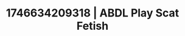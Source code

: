 ---
categories:
- Erotic vulnerability
- Intimate rebellion
- AI-generated
- Virtual lover intimacy
- Voyeur fantasy
- ASMR
- Soft domination
- Cosplay
image: /assets/images/1746634209318.jpg
layout: post
seo:
  description: Featured content with sensual ABDL Play, Scat Fetish. HD images available.
  keywords: ABDL Play, Scat Fetish
  og_image: /assets/images/1746634209318.jpg
  schema_type: VisualArtwork
tags:
- '#1746634209318'
- ABDL Play
- Scat Fetish
title: 1746634209318 | ABDL Play Scat Fetish
---